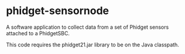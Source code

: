 # phidget-sensornode
A software application to collect data from a set of Phidget sensors attached to a PhidgetSBC.

This code requires the phidget21.jar library to be on the Java classpath.
